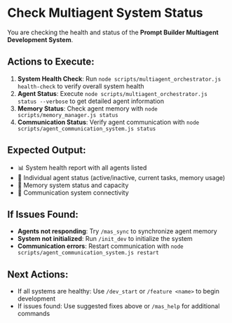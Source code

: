 # Check Multiagent System Status

You are checking the health and status of the **Prompt Builder Multiagent Development System**.

## Actions to Execute:

1. **System Health Check**: Run `node scripts/multiagent_orchestrator.js health-check` to verify overall system health
2. **Agent Status**: Execute `node scripts/multiagent_orchestrator.js status --verbose` to get detailed agent information
3. **Memory Status**: Check agent memory with `node scripts/memory_manager.js status`
4. **Communication Status**: Verify agent communication with `node scripts/agent_communication_system.js status`

## Expected Output:

- 📊 System health report with all agents listed
- 🤖 Individual agent status (active/inactive, current tasks, memory usage)
- 🧠 Memory system status and capacity
- 📡 Communication system connectivity

## If Issues Found:

- **Agents not responding**: Try `/mas_sync` to synchronize agent memory
- **System not initialized**: Run `/init_dev` to initialize the system
- **Communication errors**: Restart communication with `node scripts/agent_communication_system.js restart`

## Next Actions:

- If all systems are healthy: Use `/dev_start` or `/feature <name>` to begin development
- If issues found: Use suggested fixes above or `/mas_help` for additional commands
